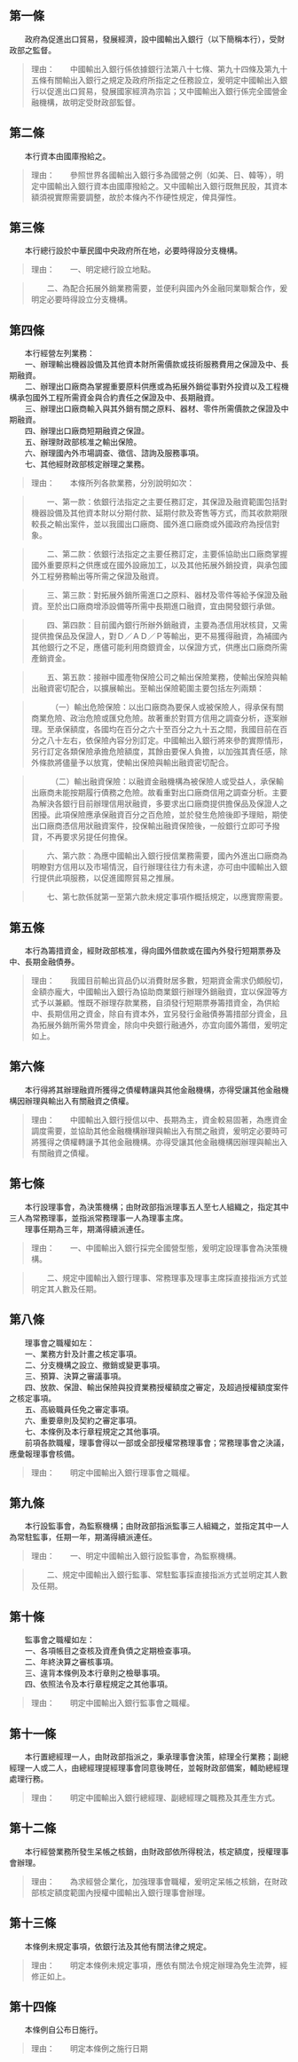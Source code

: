 第一條 
-------
　　政府為促進出口貿易，發展經濟，設中國輸出入銀行（以下簡稱本行），受財政部之監督。  
> 理由：　　中國輸出入銀行係依據銀行法第八十七條、第九十四條及第九十五條有關輸出入銀行之規定及政府所指定之任務設立，爰明定中國輸出入銀行以促進出口貿易，發展國家經濟為宗旨；又中國輸出入銀行係完全國營金融機構，故明定受財政部監督。



第二條 
-------
　　本行資本由國庫撥給之。  
> 理由：　　參照世界各國輸出入銀行多為國營之例（如美、日、韓等），明定中國輸出入銀行資本由國庫撥給之。又中國輸出入銀行既無民股，其資本額須視實際需要調整，故於本條內不作硬性規定，俾具彈性。



第三條 
-------
　　本行總行設於中華民國中央政府所在地，必要時得設分支機構。  
> 理由：　　一、明定總行設立地點。

> 　　二、為配合拓展外銷業務需要，並便利與國內外金融同業聯繫合作，爰明定必要時得設立分支機構。



第四條 
-------
　　本行經營左列業務：  
　　一、辦理輸出機器設備及其他資本財所需價款或技術服務費用之保證及中、長期融資。  
　　二、辦理出口廠商為掌握重要原料供應或為拓展外銷從事對外投資以及工程機構承包國外工程所需資金與合約責任之保證及中、長期融資。  
　　三、辦理出口廠商輸入與其外銷有關之原料、器材、零件所需價款之保證及中期融資。  
　　四、辦理出口廠商短期融資之保證。  
　　五、辦理財政部核准之輸出保險。  
　　六、辦理國內外市場調查、徵信、諮詢及服務事項。  
　　七、其他經財政部核定辦理之業務。  
> 理由：　　本條所列各款業務，分別說明如次：

> 　　一、第一款：依銀行法指定之主要任務訂定，其保證及融資範圍包括對機器設備及其他資本財以分期付款、延期付款及寄售等方式，而其收款期限較長之輸出案件，並以我國出口廠商、國外進口廠商或外國政府為授信對象。

> 　　二、第二款：依銀行法指定之主要任務訂定，主要係協助出口廠商掌握國外重要原料之供應或在國外設廠加工，以及其他拓展外銷投資，與承包國外工程勞務輸出等所需之保證及融資。

> 　　三、第三款：對拓展外銷所需進口之原料、器材及零件等給予保證及融資。至於出口廠商增添設備等所需中長期進口融資，宜由開發銀行承做。

> 　　四、第四款：目前國內銀行所辦外銷融資，主要為憑信用狀核貸，又需提供擔保品及保證人，對Ｄ／ＡＤ／Ｐ等輸出，更不易獲得融資，為補國內其他銀行之不足，應儘可能利用商銀資金，以保證方式，供應出口廠商所需產銷資金。

> 　　五、第五款：接辦中國產物保險公司之輸出保險業務，使輸出保險與輸出融資密切配合，以擴展輸出。至輸出保險範圍主要包括左列兩類：

> 　　　（一）輸出危險保險：以出口廠商為要保人或被保險人，得承保有關商業危險、政治危險或匯兌危險。故著重於對買方信用之調查分析，逐案辦理。至承保額度，各國均在百分之六十至百分之九十五之間，我國目前在百分之八十左右，依保險內容分別訂定。中國輸出入銀行將來參酌實際情形，另行訂定各類保險承擔危險額度，其餘由要保人負擔，以加強其責任感，除外條款將儘量予以放寬，使輸出保險與輸出融資密切配合。

> 　　　（二）輸出融資保險：以融資金融機構為被保險人或受益人，承保輸出廠商未能按期履行債務之危險。故看重對出口廠商信用之調查分析。主要為解決各銀行目前辦理信用狀融資，多要求出口廠商提供擔保品及保證人之困擾。此項保險應承保融資百分之百危險，並於發生危險後即予理賠，期使出口廠商憑信用狀融資案件，投保輸出融資保險後，一般銀行立即可予撥貸，不再要求另提任何擔保。

> 　　六、第六款：為應中國輸出入銀行授信業務需要，國內外進出口廠商為明瞭對方信用以及市場情況，自行辦理往往力有未逮，亦可由中國輸出入銀行提供此項服務，以促進國際貿易之推展。

> 　　七、第七款係就第一至第六款未規定事項作概括規定，以應實際需要。



第五條 
-------
　　本行為籌措資金，經財政部核准，得向國外借款或在國內外發行短期票券及中、長期金融債券。  
> 理由：　　我國目前輸出貨品仍以消費財居多數，短期資金需求仍頗殷切，金額亦龐大，中國輸出入銀行為協助商業銀行辦理外銷融資，宜以保證等方式予以兼顧。惟既不辦理存款業務，自須發行短期票券籌措資金，為供給中、長期信用之資金，除自有資本外，宜另發行金融債券籌措部分資金，且為拓展外銷所需外幣資金，除向中央銀行融通外，亦宜向國外籌借，爰明定如上。



第六條 
-------
　　本行得將其辦理融資所獲得之債權轉讓與其他金融機構，亦得受讓其他金融機構因辦理與輸出入有關融資之債權。  
> 理由：　　中國輸出入銀行授信以中、長期為主，資金較易固著，為應資金調度需要，並協助其他金融機構辦理與輸出入有關之融資，爰明定必要時可將獲得之債權轉讓予其他金融機構。亦得受讓其他金融機構因辦理與輸出入有關融資之債權。



第七條 
-------
　　本行設理事會，為決策機構；由財政部指派理事五人至七人組織之，指定其中三人為常務理事，並指派常務理事一人為理事主席。  
　　理事任期為三年，期滿得續派連任。  
> 理由：　　一、中國輸出入銀行採完全國營型態，爰明定設理事會為決策機構。

> 　　二、規定中國輸出入銀行理事、常務理事及理事主席採直接指派方式並明定其人數及任期。



第八條 
-------
　　理事會之職權如左：  
　　一、業務方針及計畫之核定事項。  
　　二、分支機構之設立、撤銷或變更事項。  
　　三、預算、決算之審議事項。  
　　四、放款、保證、輸出保險與投資業務授權額度之審定，及超過授權額度案件之核定事項。  
　　五、高級職員任免之審定事項。  
　　六、重要章則及契約之審定事項。  
　　七、本條例及本行章程規定之其他事項。  
　　前項各款職權，理事會得以一部或全部授權常務理事會；常務理事會之決議，應彙報理事會核備。  
> 理由：　　明定中國輸出入銀行理事會之職權。



第九條 
-------
　　本行設監事會，為監察機構；由財政部指派監事三人組織之，並指定其中一人為常駐監事，任期一年，期滿得續派連任。  
> 理由：　　一、明定中國輸出入銀行設監事會，為監察機構。

> 　　二、規定中國輸出入銀行監事、常駐監事採直接指派方式並明定其人數及任期。



第十條 
-------
　　監事會之職權如左：  
　　一、各項帳目之查核及資產負債之定期檢查事項。  
　　二、年終決算之審核事項。  
　　三、違背本條例及本行章則之檢舉事項。  
　　四、依照法令及本行章程規定之其他事項。  
> 理由：　　明定中國輸出入銀行監事會之職權。



第十一條 
---------
　　本行置總經理一人，由財政部指派之，秉承理事會決策，綜理全行業務；副總經理一人或二人，由總經理提經理事會同意後聘任，並報財政部備案，輔助總經理處理行務。  
> 理由：　　明定中國輸出入銀行總經理、副總經理之職務及其產生方式。



第十二條 
---------
　　本行經營業務所發生呆帳之核銷，由財政部依所得稅法，核定額度，授權理事會辦理。  
> 理由：　　為求經營企業化，加強理事會職權，爰明定呆帳之核銷，在財政部核定額度範圍內授權中國輸出入銀行理事會辦理。



第十三條 
---------
　　本條例未規定事項，依銀行法及其他有關法律之規定。  
> 理由：　　明定本條例未規定事項，應依有關法令規定辦理為免生流弊，經修正如上。



第十四條 
---------
　　本條例自公布日施行。  
> 理由：　　明定本條例之施行日期